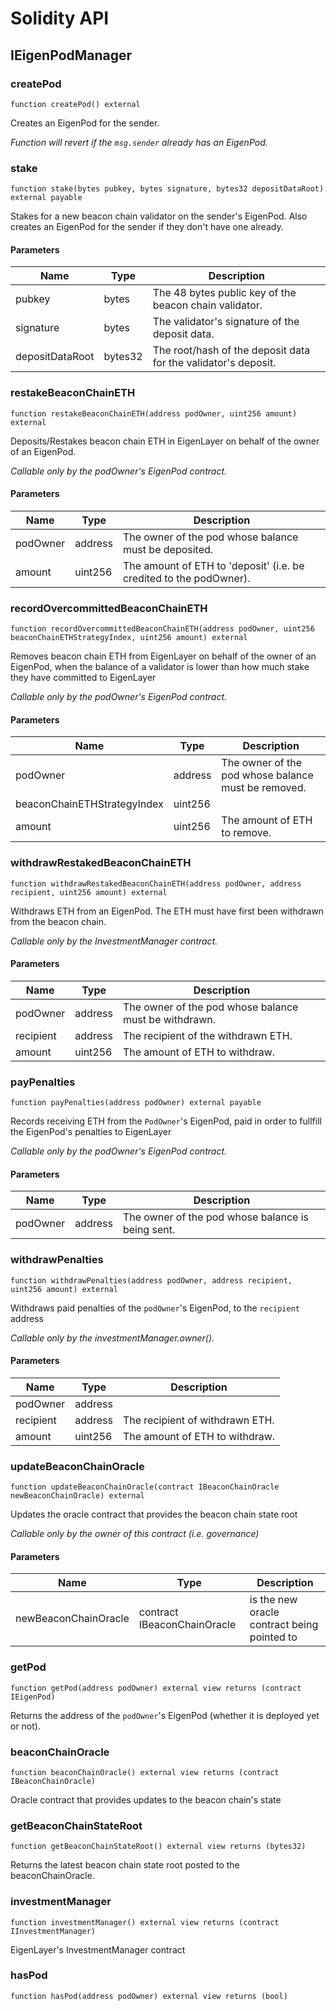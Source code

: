 # Solidity API

## IEigenPodManager

### createPod

```solidity
function createPod() external
```

Creates an EigenPod for the sender.

_Function will revert if the `msg.sender` already has an EigenPod._

### stake

```solidity
function stake(bytes pubkey, bytes signature, bytes32 depositDataRoot) external payable
```

Stakes for a new beacon chain validator on the sender's EigenPod. 
Also creates an EigenPod for the sender if they don't have one already.

#### Parameters

| Name | Type | Description |
| ---- | ---- | ----------- |
| pubkey | bytes | The 48 bytes public key of the beacon chain validator. |
| signature | bytes | The validator's signature of the deposit data. |
| depositDataRoot | bytes32 | The root/hash of the deposit data for the validator's deposit. |

### restakeBeaconChainETH

```solidity
function restakeBeaconChainETH(address podOwner, uint256 amount) external
```

Deposits/Restakes beacon chain ETH in EigenLayer on behalf of the owner of an EigenPod.

_Callable only by the podOwner's EigenPod contract._

#### Parameters

| Name | Type | Description |
| ---- | ---- | ----------- |
| podOwner | address | The owner of the pod whose balance must be deposited. |
| amount | uint256 | The amount of ETH to 'deposit' (i.e. be credited to the podOwner). |

### recordOvercommittedBeaconChainETH

```solidity
function recordOvercommittedBeaconChainETH(address podOwner, uint256 beaconChainETHStrategyIndex, uint256 amount) external
```

Removes beacon chain ETH from EigenLayer on behalf of the owner of an EigenPod, when the
        balance of a validator is lower than how much stake they have committed to EigenLayer

_Callable only by the podOwner's EigenPod contract._

#### Parameters

| Name | Type | Description |
| ---- | ---- | ----------- |
| podOwner | address | The owner of the pod whose balance must be removed. |
| beaconChainETHStrategyIndex | uint256 |  |
| amount | uint256 | The amount of ETH to remove. |

### withdrawRestakedBeaconChainETH

```solidity
function withdrawRestakedBeaconChainETH(address podOwner, address recipient, uint256 amount) external
```

Withdraws ETH from an EigenPod. The ETH must have first been withdrawn from the beacon chain.

_Callable only by the InvestmentManager contract._

#### Parameters

| Name | Type | Description |
| ---- | ---- | ----------- |
| podOwner | address | The owner of the pod whose balance must be withdrawn. |
| recipient | address | The recipient of the withdrawn ETH. |
| amount | uint256 | The amount of ETH to withdraw. |

### payPenalties

```solidity
function payPenalties(address podOwner) external payable
```

Records receiving ETH from the `PodOwner`'s EigenPod, paid in order to fullfill the EigenPod's penalties to EigenLayer

_Callable only by the podOwner's EigenPod contract._

#### Parameters

| Name | Type | Description |
| ---- | ---- | ----------- |
| podOwner | address | The owner of the pod whose balance is being sent. |

### withdrawPenalties

```solidity
function withdrawPenalties(address podOwner, address recipient, uint256 amount) external
```

Withdraws paid penalties of the `podOwner`'s EigenPod, to the `recipient` address

_Callable only by the investmentManager.owner()._

#### Parameters

| Name | Type | Description |
| ---- | ---- | ----------- |
| podOwner | address |  |
| recipient | address | The recipient of withdrawn ETH. |
| amount | uint256 | The amount of ETH to withdraw. |

### updateBeaconChainOracle

```solidity
function updateBeaconChainOracle(contract IBeaconChainOracle newBeaconChainOracle) external
```

Updates the oracle contract that provides the beacon chain state root

_Callable only by the owner of this contract (i.e. governance)_

#### Parameters

| Name | Type | Description |
| ---- | ---- | ----------- |
| newBeaconChainOracle | contract IBeaconChainOracle | is the new oracle contract being pointed to |

### getPod

```solidity
function getPod(address podOwner) external view returns (contract IEigenPod)
```

Returns the address of the `podOwner`'s EigenPod (whether it is deployed yet or not).

### beaconChainOracle

```solidity
function beaconChainOracle() external view returns (contract IBeaconChainOracle)
```

Oracle contract that provides updates to the beacon chain's state

### getBeaconChainStateRoot

```solidity
function getBeaconChainStateRoot() external view returns (bytes32)
```

Returns the latest beacon chain state root posted to the beaconChainOracle.

### investmentManager

```solidity
function investmentManager() external view returns (contract IInvestmentManager)
```

EigenLayer's InvestmentManager contract

### hasPod

```solidity
function hasPod(address podOwner) external view returns (bool)
```

